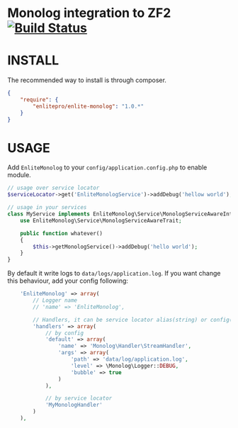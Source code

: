 Monolog integration to ZF2 [![Build Status](https://travis-ci.org/enlitepro/enlite-monolog.png)](https://travis-ci.org/enlitepro/enlite-monolog)
==============


INSTALL
=======

The recommended way to install is through composer.

```json
{
    "require": {
        "enlitepro/enlite-monolog": "1.0.*"
    }
}
```

USAGE
=====

Add `EnliteMonolog` to your `config/application.config.php` to enable module.

```php
// usage over service locator
$serviceLocator->get('EnliteMonologService')->addDebug('hellow world');

// usage in your services
class MyService implements EnliteMonolog\Service\MonologServiceAwareInterface {
    use EnliteMonolog\Service\MonologServiceAwareTrait;

    public function whatever()
    {
        $this->getMonologService()->addDebug('hello world');
    }
}

```

By default it write logs to `data/logs/application.log`. If you want change this behaviour, add your config following:

```php
    'EnliteMonolog' => array(
        // Logger name
        // 'name' => 'EnliteMonolog',

        // Handlers, it can be service locator alias(string) or config(array)
        'handlers' => array(
            // by config
            'default' => array(
                'name' => 'Monolog\Handler\StreamHandler',
                'args' => array(
                    'path' => 'data/log/application.log',
                    'level' => \Monolog\Logger::DEBUG,
                    'bubble' => true
                )
            ),

            // by service locator
            'MyMonologHandler'
        )
    ),
```